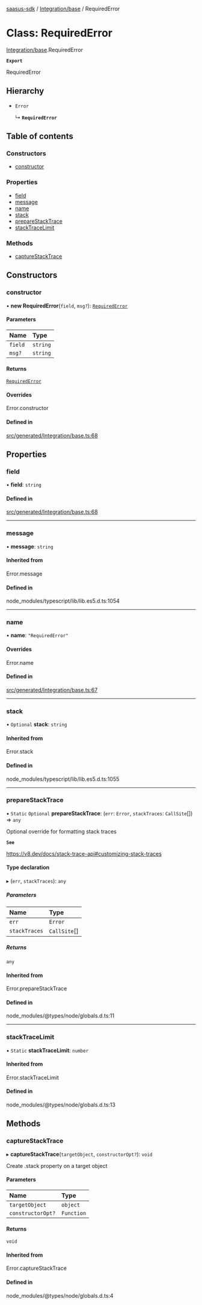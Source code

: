 [saasus-sdk](../README.md) / [Integration/base](../modules/Integration_base.md) / RequiredError

# Class: RequiredError

[Integration/base](../modules/Integration_base.md).RequiredError

**`Export`**

RequiredError

## Hierarchy

- `Error`

  ↳ **`RequiredError`**

## Table of contents

### Constructors

- [constructor](Integration_base.RequiredError.md#constructor)

### Properties

- [field](Integration_base.RequiredError.md#field)
- [message](Integration_base.RequiredError.md#message)
- [name](Integration_base.RequiredError.md#name)
- [stack](Integration_base.RequiredError.md#stack)
- [prepareStackTrace](Integration_base.RequiredError.md#preparestacktrace)
- [stackTraceLimit](Integration_base.RequiredError.md#stacktracelimit)

### Methods

- [captureStackTrace](Integration_base.RequiredError.md#capturestacktrace)

## Constructors

### constructor

• **new RequiredError**(`field`, `msg?`): [`RequiredError`](Integration_base.RequiredError.md)

#### Parameters

| Name | Type |
| :------ | :------ |
| `field` | `string` |
| `msg?` | `string` |

#### Returns

[`RequiredError`](Integration_base.RequiredError.md)

#### Overrides

Error.constructor

#### Defined in

[src/generated/Integration/base.ts:68](https://github.com/saasus-platform/saasus-sdk-javascript/blob/c6c266c/src/generated/Integration/base.ts#L68)

## Properties

### field

• **field**: `string`

#### Defined in

[src/generated/Integration/base.ts:68](https://github.com/saasus-platform/saasus-sdk-javascript/blob/c6c266c/src/generated/Integration/base.ts#L68)

___

### message

• **message**: `string`

#### Inherited from

Error.message

#### Defined in

node_modules/typescript/lib/lib.es5.d.ts:1054

___

### name

• **name**: ``"RequiredError"``

#### Overrides

Error.name

#### Defined in

[src/generated/Integration/base.ts:67](https://github.com/saasus-platform/saasus-sdk-javascript/blob/c6c266c/src/generated/Integration/base.ts#L67)

___

### stack

• `Optional` **stack**: `string`

#### Inherited from

Error.stack

#### Defined in

node_modules/typescript/lib/lib.es5.d.ts:1055

___

### prepareStackTrace

▪ `Static` `Optional` **prepareStackTrace**: (`err`: `Error`, `stackTraces`: `CallSite`[]) => `any`

Optional override for formatting stack traces

**`See`**

https://v8.dev/docs/stack-trace-api#customizing-stack-traces

#### Type declaration

▸ (`err`, `stackTraces`): `any`

##### Parameters

| Name | Type |
| :------ | :------ |
| `err` | `Error` |
| `stackTraces` | `CallSite`[] |

##### Returns

`any`

#### Inherited from

Error.prepareStackTrace

#### Defined in

node_modules/@types/node/globals.d.ts:11

___

### stackTraceLimit

▪ `Static` **stackTraceLimit**: `number`

#### Inherited from

Error.stackTraceLimit

#### Defined in

node_modules/@types/node/globals.d.ts:13

## Methods

### captureStackTrace

▸ **captureStackTrace**(`targetObject`, `constructorOpt?`): `void`

Create .stack property on a target object

#### Parameters

| Name | Type |
| :------ | :------ |
| `targetObject` | `object` |
| `constructorOpt?` | `Function` |

#### Returns

`void`

#### Inherited from

Error.captureStackTrace

#### Defined in

node_modules/@types/node/globals.d.ts:4
